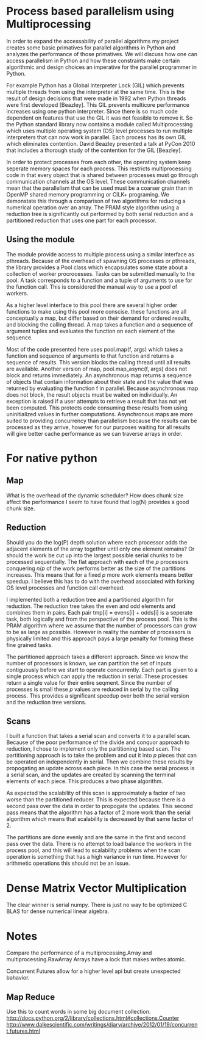 # Process based parallelism using Multiprocessing
In order to expand the accessability of parallel algorithms
my project creates some basic primatives for parallel algorithms in Python
and analyzes the performance of those primatives.
We will discuss how one can access parallelism in Python and how these constraints 
make certain algorithmic and design choices an imperative for the parallel programmer in Python.

For example Python has a Global Interpreter Lock (GIL) which prevents multiple threads from 
using the interpreter at the same time. This is the result of design decisions that were made in 
1992 when Python threads were first developed [Beazley]. This GIL prevents multicore performance increases
using one python interpreter. Since there is so much code dependent on features that use the GIL 
it was not feasible to remove it. So the Python standard library now contains a module called Multiprocessing
which uses multiple operating system (OS) level processes to run multiple interpreters that can now work in parallel.
Each process has its own GIL which eliminates contention. David Beazley presented a talk at PyCon 2010 that includes 
a thorough study of the contention for the GIL [Beazley].

In order to protect processes from each other, the operating system keep seperate memory spaces for each process.
This restricts multiprocessing code in that every object that is shared between processes must go through communication 
channels at the OS level. These communication channels mean that the parallelism that can be used must be a coarser grain 
than in OpenMP shared memory programming or CILK+ programing. We demonstate this through a comparison of two
algorithms for reducing a numerical operation over an array. The PRAM style algorithm using a reduction tree is 
significantly out performed by both serial reduction and a partitioned reduction that uses one part for each processor. 

## Using the module

The module provide access to multiple process using a similar interface as pthreads.
Because of the overhead of spawning OS processes or pthreads, the library provides a Pool class 
which encapsulates some state about a collection of worker procrocesses. Tasks can be submitted 
manually to the pool. A task corresponds to a function and a tuple of arguments to 
use for the function call. This is considered the manual way to use a pool of workers. 

As a higher level interface to this pool there are several higher order
functions to make using this pool more conscise. these functions are all
conceptually a map, but  differ based on their demand for ordered results, and
blocking the calling thread. A map takes a function and a sequence of argument
tuples and evaluates the function on each element of the sequence. 

Most of the code presented here uses pool.map(f, args) which takes a function
and sequence of arguments to that function and returns a sequence of results.
This version blocks the calling thread until all results are available. Another
version of map, pool.map_async(f, args) does not block and returns immediately.
An asynchronous map returns a sequence of objects that contain information
about their state and the value that was returned by evaluating the function
f in parallel. Because asynchronous map does not block, the result objects must
be waited on individually. An exception is raised if a user attempts to
retrieve a result that has not yet been computed. This protects code consuming
these results from using uninitialized values in further computations.
Asynchronous maps are more suited to providing concurrency than parallelism
because the results can be processed as they arrive, however for our purposes
waiting for all results will give better cache performance as we can traverse
arrays in order. 


# For native python

## Map

What is the overhead of the dynamic scheduler?
How does chunk size affect the performance
I seem to have found that log(N) provides a good chunk size.

## Reduction 

Should you do the log(P) depth solution where each processor adds the adjacent
elements of the array together until only one element remains? Or should the
work be cut up into the largest possible serial chunks to be processed
sequentially. The flat approach with each of the $p$ processors conquering
$n/p$ of the work performs better as the size of the partitions increases. This
means that for a fixed $p$ more work elements means better speedup. I believe
this has to do with the overhead associated with forking OS level processes and
function call overhead.

I implemented both a reduction tree and a partitioned algorithm for reduction.
The reduction tree takes the even and odd elements and combines them in pairs.
Each pair tmp[i] = evens[i] + odds[i] is a seperate task, both logically and
from the perspective of the process pool. This is the PRAM algorithm where we
assume that the number of processors can grow to be as large as possible. 
However in reality the number of processors is physically limited and this approach
pays a large penalty for forming these fine grained tasks.

The partitioned approach takes a different approach. Since we know the number of processors 
is known, we can partition the set of inputs contiguously before we start to operate concurrently. 
Each part is given to a single process which can apply the reduction in serial.
These processes return a single value for their entire seqment. Since the 
number of processes is small these $p$ values are reduced in serial by the calling process.
This provides a significant speedup over both the serial version and the reduction 
tree versions.


## Scans

I built a function that takes a serial scan and converts it to a parallel scan. 
Because of the poor performance of the divide and conquor approach to reduction,
I chose to implement only the partitioning based scan. The partitioning approach 
is to take the problem and cut it into $p$ pieces that can be operated on independently
in serial. Then we combine these results by propogating an update across each piece.
In this case the serial process is a serial scan, and the updates are created by scanning the
terminal elements of each piece. This produces a two phase algorithm.

As expected the scalability of this scan is approximately a factor of two worse than 
the partitioned reducer. This is expected because there is a second pass over the data in 
order to propogate the updates. This second pass means that the algorithm has a factor of 2 
more work than the serial algorithm which means that scalability is decreased by that same factor of 2.

The partitions are done evenly and are the same in the first and second pass over the data.
There is no attempt to load balance the workers in the process pool, and this will lead to scalability 
problems when the scan operation is something that has a high variance in run time. However for 
arithmetic operations this should not be an issue.

# Dense Matrix Vector Multiplication

The clear winner is serial numpy. There is just no way to be optimized C BLAS
for dense numerical linear algebra.

# Notes

Compare the performance of a multiprocessing.Array and multiprocessing.RawArray
Arrays have a lock that makes writes atomic.

Concurrent Futures allow for a higher level api but create unexpected bahavior.

## Map Reduce

Use this to count words in some big document collection.
http://docs.python.org/2/library/collections.html#collections.Counter
http://www.dalkescientific.com/writings/diary/archive/2012/01/19/concurrent.futures.html
